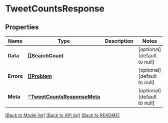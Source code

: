 # TweetCountsResponse

## Properties
Name | Type | Description | Notes
------------ | ------------- | ------------- | -------------
**Data** | [**[]SearchCount**](SearchCount.md) |  | [optional] [default to null]
**Errors** | [**[]Problem**](Problem.md) |  | [optional] [default to null]
**Meta** | [***TweetCountsResponseMeta**](TweetCountsResponse_meta.md) |  | [optional] [default to null]

[[Back to Model list]](../README.md#documentation-for-models) [[Back to API list]](../README.md#documentation-for-api-endpoints) [[Back to README]](../README.md)


